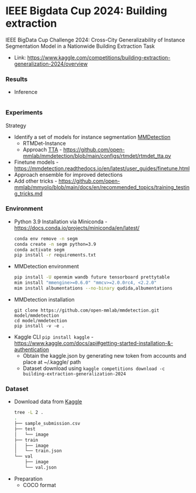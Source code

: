 # IEEE Bigdata Cup 2024: Building extraction
IEEE BigData Cup Challenge 2024: Cross-City Generalizability of Instance Segmentation Model in a Nationwide Building Extraction Task
- Link: https://www.kaggle.com/competitions/building-extraction-generalization-2024/overview

### Results
- Inference
  ```bash
  
  ``` 

### Experiments
Strategy 
- Identify a set of models for instance segmentation [MMDetection](https://mmdetection.readthedocs.io/en/latest/user_guides/train.html#train-with-customized-datasets)
  - RTMDet-Instance
  - Approach [TTA](https://mmdetection.readthedocs.io/en/latest/user_guides/test.html?highlight=TTA#test-time-augmentation-tta) - https://github.com/open-mmlab/mmdetection/blob/main/configs/rtmdet/rtmdet_tta.py
- Finetune models - https://mmdetection.readthedocs.io/en/latest/user_guides/finetune.html
- Approach ensemble for improved detections
- Add other tricks - https://github.com/open-mmlab/mmyolo/blob/main/docs/en/recommended_topics/training_testing_tricks.md




### Environment
- Python 3.9 Installation via Miniconda - https://docs.conda.io/projects/miniconda/en/latest/ 
  ```bash
  conda env remove -n segm
  conda create -n segm python=3.9
  conda activate segm
  pip install -r requirements.txt
  ```
- MMDetection environment
  ```bash
  pip install -U openmim wandb future tensorboard prettytable
  mim install "mmengine>=0.6.0" "mmcv>=2.0.0rc4, <2.2.0"
  mim install albumentations --no-binary qudida,albumentations
  ```
- MMDetection installation
  ```
  git clone https://github.com/open-mmlab/mmdetection.git model/mmdetection
  cd model/mmdetection
  pip install -v -e .
  ```
- Kaggle CLI `pip install kaggle` - https://www.kaggle.com/docs/api#getting-started-installation-&-authentication
  - Obtain the kaggle.json by generating new token from accounts and place at ~/.kaggle/ path
  - Dataset download using `kaggle competitions download -c building-extraction-generalization-2024`
  

### Dataset
- Download data from [Kaggle ](https://www.kaggle.com/competitions/building-extraction-generalization-2024/data)
  ```bash
  tree -L 2 .
  .
  ├── sample_submission.csv
  ├── test
  │   └── image
  ├── train
  │   ├── image
  │   └── train.json
  └── val
      ├── image
      └── val.json
  ```
- Preparation
  - COCO format
  ```bash
  
  ```
